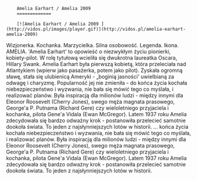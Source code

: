 
        Amelia Earhart / Amelia 2009 
        =============
        
        [![Amelia Earhart / Amelia 2009 ](http://vidos.pl/images/player.gif)](http://vidos.pl/amelia-earhart-amelia-2009)
        
        
 Wizjonerka. Kochanka. Marzycielka. Silna osobowość. Legenda. Ikona. AMELIA. 'Amelia Earhart' to opowieść o niezwykłym życiu pionierki, kobiety-pilot. W rolę tytułową wcieliła się dwukrotna laureatka Oscara, Hillary Swank. Amelia Earhart była pierwszą kobietą, która przeleciała nad Atlantykiem (wpierw jako pasażerka, potem jako pilot). Zyskała ogromną sławę, stała się ulubienicą Ameryki - „boginią jasności' uwielbianą za odwagę i charyzmę. Popularność jej nie zmieniła - do końca życia kochała niebezpieczeństwo i wyzwania, nie bała się mówić tego co myślała, i realizować planów. Była inspiracją dla milionów ludzi - między innymi dla Eleonor Roosevelt (Cherry Jones), swego męża magnata prasowego, George'a P. Putnama (Richard Gere) czy wieloletniego przyjaciela i kochanka, pilota Gene'a Vidala (Ewan McGregor). Latem 1937 roku Amelia zdecydowała się bardzo odważny krok - postanowiła przelecieć samotnie dookoła świata. To jeden z najsłynniejszych lotów w historii.  ... końca życia kochała niebezpieczeństwo i wyzwania, nie bała się mówić tego co myślała, i realizować planów. Była inspiracją dla milionów ludzi - między innymi dla Eleonor Roosevelt (Cherry Jones), swego męża magnata prasowego, George'a P. Putnama (Richard Gere) czy wieloletniego przyjaciela i kochanka, pilota Gene'a Vidala (Ewan McGregor). Latem 1937 roku Amelia zdecydowała się bardzo odważny krok - postanowiła przelecieć samotnie dookoła świata. To jeden z najsłynniejszych lotów w historii.
    